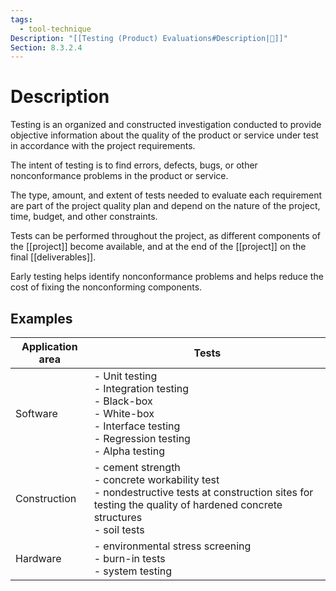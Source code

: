 ```yaml
---
tags:
  - tool-technique
Description: "[[Testing (Product) Evaluations#Description|📝]]"
Section: 8.3.2.4
---
```

# Description
Testing is an organized and constructed investigation conducted to provide objective information about the quality of the product or service under test in accordance with the project requirements.

The intent of testing is to find errors, defects, bugs, or other nonconformance problems in the product or service.

The type, amount, and extent of tests needed to evaluate each requirement are part of the project quality plan and depend on the nature of the project, time, budget, and other constraints.

Tests can be performed throughout the project, as different components of the [[project]] become available, and at the end of the [[project]] on the final [[deliverables]].

Early testing helps identify nonconformance problems and helps reduce the cost of fixing the nonconforming components.
## Examples
| Application area | Tests |
| ---- | ---- |
| Software | - Unit testing<br>- Integration testing<br>- Black-box<br>- White-box<br>- Interface testing<br>- Regression testing<br>- Alpha testing |
| Construction | - cement strength<br>- concrete workability test<br>- nondestructive tests at construction sites for testing the quality of hardened concrete structures<br>- soil tests |
| Hardware |  - environmental stress screening<br>- burn-in tests<br>- system testing |
